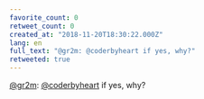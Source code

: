 ```yaml
---
favorite_count: 0
retweet_count: 0
created_at: "2018-11-20T18:30:22.000Z"
lang: en
full_text: "@gr2m: @coderbyheart if yes, why?"
retweeted: true
---
```


[@gr2m](https://twitter.com/gr2m):
[@coderbyheart](https://twitter.com/coderbyheart) if yes, why?
